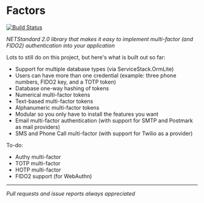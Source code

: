 # Factors
[![Build Status](https://travis-ci.org/bradmb/factors.svg?branch=master)](https://travis-ci.org/bradmb/factors)

*NETStandard 2.0 library that makes it easy to implement multi-factor (and FIDO2) authentication into your application*

Lots to still do on this project, but here's what is built out so far:
* Support for multiple database types (via ServiceStack.OrmLite)
* Users can have more than one credential (example: three phone numbers, FIDO2 key, and a TOTP token)
* Database one-way hashing of tokens
* Numerical multi-factor tokens
* Text-based multi-factor tokens
* Alphanumeric multi-factor tokens
* Modular so you only have to install the features you want
* Email multi-factor authentication (with support for SMTP and Postmark as mail providers)
* SMS and Phone Call multi-factor (with support for Twilio as a provider)

To-do:
* Authy multi-factor
* TOTP multi-factor
* HOTP multi-factor
* FIDO2 support (for WebAuthn)

----------

*Pull requests and issue reports always appreciated*
